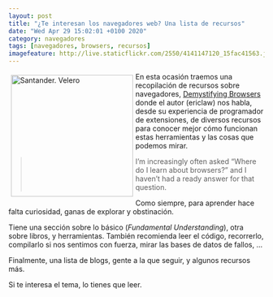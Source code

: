 ```yaml
--- 
layout: post
title: "¿Te interesan los navegadores web? Una lista de recursos"
date: "Wed Apr 29 15:02:01 +0100 2020"
category: navegadores
tags: [navegadores, browsers, recursos]
imagefeature: http://live.staticflickr.com/2550/4141147120_15fac41563.jpg
---
```



<a href="https://www.flickr.com/photos/fernand0/4141147120/" title="Santander. Velero "><img src="http://live.staticflickr.com/2550/4141147120_15fac41563.jpg" alt="Santander. Velero " width="240" style="float:left; margin:5px"></a>
En esta ocasión traemos una recopilación de recursos sobre navegadores, [Demystifying Browsers](https://textslashplain.com/2020/02/09/demystifying-browsers/) donde el autor (ericlaw) nos habla, desde su experiencia de programador de extensiones, de diversos recursos para conocer mejor cómo funcionan estas herramientas y las cosas que podemos mirar.

>  I’m increasingly often asked “Where do I learn about browsers?” and I haven’t had a ready answer for that question.

Como siempre, para aprender hace falta curiosidad, ganas de explorar y obstinación. 

Tiene una sección sobre lo básico (*Fundamental Understanding*), otra sobre libros, y herramientas. También recomienda leer el código, recorrerlo, compilarlo si nos sentimos con fuerza, mirar las bases de datos de fallos, ...

Finalmente, una lista de blogs, gente a la que seguir, y algunos recursos más.

Si te interesa el tema, lo tienes que leer.
